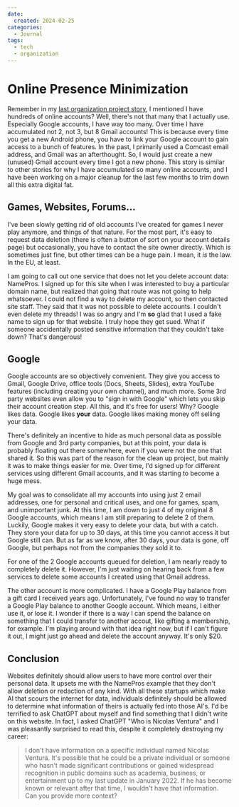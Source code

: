 ```yaml
---
date:
  created: 2024-02-25
categories:
  - Journal
tags:
  - tech
  - organization
---
```

# Online Presence Minimization

Remember in my [last organization project story](./2024-02-18-passwords.md), I mentioned I have hundreds of online accounts? Well, there's not that many that I actually use. Especially Google accounts, I have way too many. Over time I have accumulated not 2, not 3, but 8 Gmail accounts! This is because every time you get a new Android phone, you have to link your Google account to gain access to a bunch of features. In the past, I primarily used a Comcast email address, and Gmail was an afterthought. So, I would just create a new (unused) Gmail account every time I got a new phone. This story is similar to other stories for why I have accumulated so many online accounts, and I have been working on a major cleanup for the last few months to trim down all this extra digital fat.

<!-- more -->

## Games, Websites, Forums...

I've been slowly getting rid of old accounts I've created for games I never play anymore, and things of that nature. For the most part, it's easy to request data deletion (there is often a button of sort on your account details page) but occasionally, you have to contact the site owner directly. Which is sometimes just fine, but other times can be a huge pain. I mean, it *is* the law. In the EU, at least.

I am going to call out one service that does not let you delete account data: NamePros. I signed up for this site when I was interested to buy a particular domain name, but realized that going that route was not going to help whatsoever. I could not find a way to delete my account, so then contacted site staff. They said that it was not possible to delete accounts. I couldn't even delete my threads! I was so angry and I'm **so** glad that I used a fake name to sign up for that website. I truly hope they get sued. What if someone accidentally posted sensitive information that they couldn't take down? That's dangerous!

## Google

Google accounts are so objectively convenient. They give you access to Gmail, Google Drive, office tools (Docs, Sheets, Slides), extra YouTube features (including creating your own channel), and much more. Some 3rd party websites even allow you to "sign in with Google" which lets you skip their account creation step. All this, and it's free for users! Why? Google likes data. Google likes **your** data. Google likes making money off selling your data.

There's definitely an incentive to hide as much personal data as possible from Google and 3rd party companies, but at this point, your data is probably floating out there somewhere, even if you were not the one that shared it. So this was part of the reason for the clean up project, but mainly it was to make things easier for me. Over time, I'd signed up for different services using different Gmail accounts, and it was starting to become a huge mess.

My goal was to consolidate all my accounts into using just 2 email addresses, one for personal and critical uses, and one for games, spam, and unimportant junk. At this time, I am down to just 4 of my original 8 Google accounts, which means I am still preparing to delete 2 of them. Luckily, Google makes it very easy to delete your data, but with a catch. They store your data for up to 30 days, at this time you cannot access it but Google still can. But as far as we know, after 30 days, your data is gone, off Google, but perhaps not from the companies they sold it to.

For one of the 2 Google accounts queued for deletion, I am nearly ready to completely delete it. However, I'm just waiting on hearing back from a few services to delete some accounts I created using that Gmail address.

The other account is more complicated. I have a Google Play balance from a gift card I received years ago. Unfortunately, I've found no way to transfer a Google Play balance to another Google account. Which means, I either use it, or lose it. I wonder if there is a way I can spend the balance on something that I could transfer to another accout, like gifting a membership, for example. I'm playing around with that idea right now, but if I can't figure it out, I might just go ahead and delete the account anyway. It's only $20.

## Conclusion

Websites definitely should allow users to have more control over their personal data. It upsets me with the NamePros example that they don't allow deletion or redaction of any kind. With all these startups which make AI that scours the internet for data, individuals definitely should be allowed to determine what information of theirs is actually fed into those AI's. I'd be terrified to ask ChatGPT about myself and find something that I didn't write on this website. In fact, I asked ChatGPT "Who is Nicolas Ventura" and I was pleasantly surprised to read this, despite it completely destroying my career:

> I don't have information on a specific individual named Nicolas Ventura. It's possible that he could be a private individual or someone who hasn't made significant contributions or gained widespread recognition in public domains such as academia, business, or entertainment up to my last update in January 2022. If he has become known or relevant after that time, I wouldn't have that information. Can you provide more context?